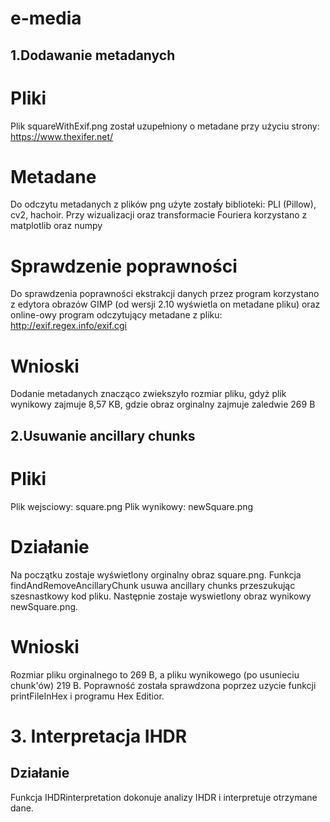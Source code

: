# e-media

## 1.Dodawanie metadanych

# Pliki

Plik squareWithExif.png został uzupełniony o metadane przy użyciu strony:
https://www.thexifer.net/

# Metadane

Do odczytu metadanych z plików png użyte zostały biblioteki: PLI (Pillow), cv2, hachoir.
Przy wizualizacji oraz transformacie Fouriera korzystano z matplotlib oraz numpy

# Sprawdzenie poprawności

Do sprawdzenia poprawności ekstrakcji danych przez program korzystano z edytora obrazów GIMP (od wersji 2.10 wyświetla on metadane pliku) oraz online-owy program odczytujący metadane z pliku: http://exif.regex.info/exif.cgi

# Wnioski
Dodanie metadanych znacząco zwiekszyło rozmiar pliku, gdyż plik wynikowy zajmuje 8,57 KB, gdzie obraz orginalny zajmuje zaledwie 269 B

## 2.Usuwanie ancillary chunks

# Pliki
Plik wejsciowy: square.png 
Plik wynikowy: newSquare.png

# Działanie
Na początku zostaje wyświetlony orginalny obraz square.png. Funkcja findAndRemoveAncillaryChunk usuwa ancillary chunks przeszukując szesnastkowy kod pliku. Następnie zostaje wyswietlony obraz wynikowy newSquare.png.
# Wnioski
Rozmiar pliku orginalnego to 269 B, a pliku wynikowego (po usunieciu chunk'ów) 219 B. Poprawność została sprawdzona poprzez uzycie funkcji printFileInHex i programu Hex Editior.

# 3. Interpretacja IHDR
## Działanie
Funkcja IHDRinterpretation dokonuje analizy IHDR i interpretuje otrzymane dane.
